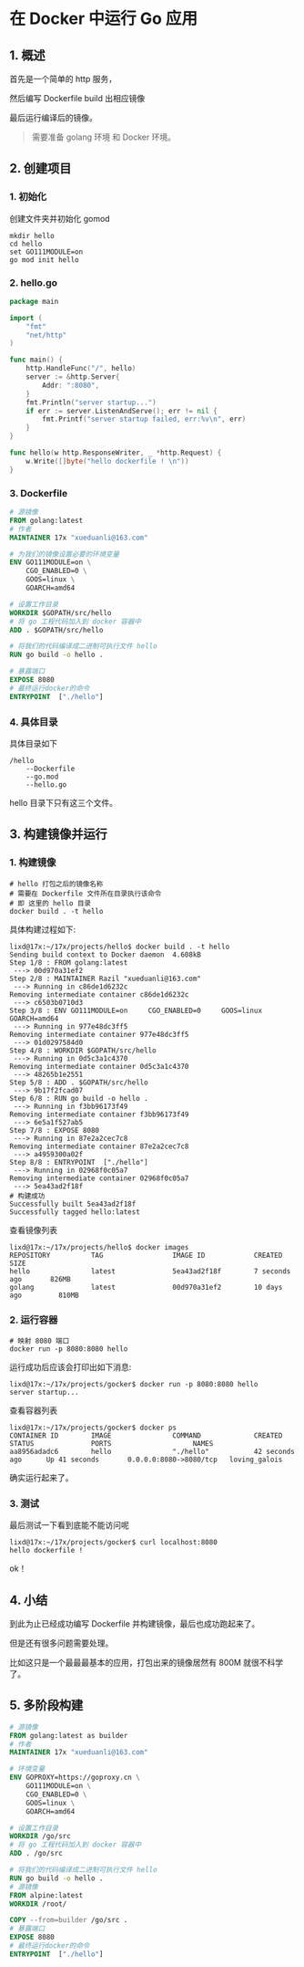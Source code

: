 # 在 Docker 中运行 Go 应用

## 1. 概述

首先是一个简单的 http 服务，

然后编写 Dockerfile build 出相应镜像

最后运行编译后的镜像。

> 需要准备 golang 环境 和 Docker 环境。

## 2. 创建项目

### 1. 初始化

创建文件夹并初始化 gomod

```shell
mkdir hello
cd hello
set GO111MODULE=on
go mod init hello
```

### 2. hello.go

```go
package main

import (
	"fmt"
	"net/http"
)

func main() {
	http.HandleFunc("/", hello)
	server := &http.Server{
		Addr: ":8080",
	}
	fmt.Println("server startup...")
	if err := server.ListenAndServe(); err != nil {
		fmt.Printf("server startup failed, err:%v\n", err)
	}
}

func hello(w http.ResponseWriter, _ *http.Request) {
	w.Write([]byte("hello dockerfile ! \n"))
}
```

### 3. Dockerfile

```dockerfile
# 源镜像
FROM golang:latest
# 作者
MAINTAINER 17x "xueduanli@163.com"

# 为我们的镜像设置必要的环境变量
ENV GO111MODULE=on \
    CGO_ENABLED=0 \
    GOOS=linux \
    GOARCH=amd64

# 设置工作目录
WORKDIR $GOPATH/src/hello
# 将 go 工程代码加入到 docker 容器中
ADD . $GOPATH/src/hello

# 将我们的代码编译成二进制可执行文件 hello
RUN go build -o hello .

# 暴露端口
EXPOSE 8080
# 最终运行docker的命令
ENTRYPOINT  ["./hello"]
```

### 4. 具体目录

具体目录如下

```shell
/hello
	--Dockerfile
	--go.mod
	--hello.go
```

hello 目录下只有这三个文件。



## 3. 构建镜像并运行

### 1. 构建镜像

```shell
# hello 打包之后的镜像名称
# 需要在 Dockerfile 文件所在目录执行该命令
# 即 这里的 hello 目录
docker build . -t hello
```



具体构建过程如下:

```shell
lixd@17x:~/17x/projects/hello$ docker build . -t hello
Sending build context to Docker daemon  4.608kB
Step 1/8 : FROM golang:latest
 ---> 00d970a31ef2
Step 2/8 : MAINTAINER Razil "xueduanli@163.com"
 ---> Running in c86de1d6232c
Removing intermediate container c86de1d6232c
 ---> c6503b0710d3
Step 3/8 : ENV GO111MODULE=on     CGO_ENABLED=0     GOOS=linux     GOARCH=amd64
 ---> Running in 977e48dc3ff5
Removing intermediate container 977e48dc3ff5
 ---> 01d0297584d0
Step 4/8 : WORKDIR $GOPATH/src/hello
 ---> Running in 0d5c3a1c4370
Removing intermediate container 0d5c3a1c4370
 ---> 48265b1e2551
Step 5/8 : ADD . $GOPATH/src/hello
 ---> 9b17f2fcad07
Step 6/8 : RUN go build -o hello .
 ---> Running in f3bb96173f49
Removing intermediate container f3bb96173f49
 ---> 6e5a1f527ab5
Step 7/8 : EXPOSE 8080
 ---> Running in 87e2a2cec7c8
Removing intermediate container 87e2a2cec7c8
 ---> a4959300a02f
Step 8/8 : ENTRYPOINT  ["./hello"]
 ---> Running in 02968f0c05a7
Removing intermediate container 02968f0c05a7
 ---> 5ea43ad2f18f
# 构建成功 
Successfully built 5ea43ad2f18f
Successfully tagged hello:latest

```

查看镜像列表

```shell
lixd@17x:~/17x/projects/hello$ docker images
REPOSITORY          TAG                 IMAGE ID            CREATED             SIZE
hello               latest              5ea43ad2f18f        7 seconds ago       826MB
golang              latest              00d970a31ef2        10 days ago         810MB
```



### 2. 运行容器

```shell
# 映射 8080 端口
docker run -p 8080:8080 hello
```

运行成功后应该会打印出如下消息:

```shell
lixd@17x:~/17x/projects/gocker$ docker run -p 8080:8080 hello
server startup...
```

查看容器列表

```shell
lixd@17x:~/17x/projects/gocker$ docker ps
CONTAINER ID        IMAGE               COMMAND             CREATED             STATUS              PORTS                    NAMES
aa8956adadc6        hello               "./hello"           42 seconds ago      Up 41 seconds       0.0.0.0:8080->8080/tcp   loving_galois

```

确实运行起来了。

### 3. 测试

最后测试一下看到底能不能访问呢

```shell
lixd@17x:~/17x/projects/gocker$ curl localhost:8080
hello dockerfile ! 
```

ok！



## 4. 小结

到此为止已经成功编写 Dockerfile 并构建镜像，最后也成功跑起来了。

但是还有很多问题需要处理。

比如这只是一个最最最基本的应用，打包出来的镜像居然有 800M 就很不科学了。



## 5. 多阶段构建

```dockerfile
# 源镜像
FROM golang:latest as builder
# 作者
MAINTAINER 17x "xueduanli@163.com"

# 环境变量
ENV GOPROXY=https://goproxy.cn \
    GO111MODULE=on \
    CGO_ENABLED=0 \
    GOOS=linux \
    GOARCH=amd64

# 设置工作目录
WORKDIR /go/src
# 将 go 工程代码加入到 docker 容器中
ADD . /go/src

# 将我们的代码编译成二进制可执行文件 hello
RUN go build -o hello .
# 源镜像
FROM alpine:latest
WORKDIR /root/

COPY --from=builder /go/src .
# 暴露端口
EXPOSE 8080
# 最终运行docker的命令
ENTRYPOINT  ["./hello"]
```

